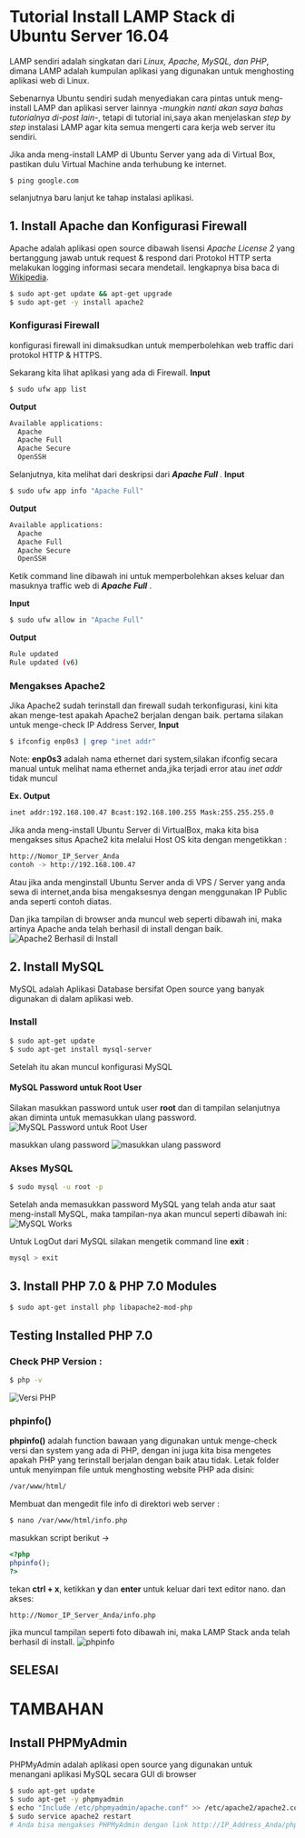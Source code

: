 # Tutorial Install LAMP Stack di Ubuntu Server 16.04

LAMP sendiri adalah singkatan dari *Linux, Apache, MySQL, dan PHP*, dimana LAMP adalah kumpulan aplikasi yang digunakan untuk menghosting aplikasi web di Linux.

Sebenarnya Ubuntu sendiri sudah menyediakan cara pintas untuk meng-install LAMP dan aplikasi server lainnya *-mungkin nanti akan saya bahas tutorialnya di-post lain-*, tetapi di tutorial ini,saya akan menjelaskan *step by step* instalasi LAMP agar kita semua mengerti cara kerja web server itu sendiri.

Jika anda meng-install LAMP di Ubuntu Server yang ada di Virtual Box, pastikan dulu Virtual Machine anda terhubung ke internet.
```
$ ping google.com
```
selanjutnya baru lanjut ke tahap instalasi aplikasi.
## 1. Install Apache dan Konfigurasi Firewall
Apache adalah aplikasi open source dibawah lisensi *Apache License 2* yang bertanggung jawab untuk request & respond dari Protokol HTTP serta melakukan logging informasi secara mendetail. lengkapnya bisa baca di [Wikipedia](https://en.wikipedia.org/wiki/Apache_HTTP_Server).

```bash
$ sudo apt-get update && apt-get upgrade  
$ sudo apt-get -y install apache2 
```

### Konfigurasi Firewall 
konfigurasi firewall ini dimaksudkan untuk memperbolehkan web traffic dari protokol HTTP & HTTPS.

Sekarang kita lihat aplikasi yang ada di Firewall.
**Input**
```bash
$ sudo ufw app list 
```
**Output**
```bash
Available applications:
  Apache
  Apache Full
  Apache Secure
  OpenSSH
```
Selanjutnya, kita melihat dari deskripsi dari __*Apache Full*__ .
**Input**
```bash
$ sudo ufw app info "Apache Full"
```
**Output**
```bash
Available applications:
  Apache
  Apache Full
  Apache Secure
  OpenSSH
```
Ketik command line dibawah ini untuk memperbolehkan akses keluar dan masuknya traffic web di  __*Apache Full*__ .

**Input**
```bash
$ sudo ufw allow in "Apache Full"
```
**Output**
```bash
Rule updated
Rule updated (v6)
```

### Mengakses Apache2
Jika Apache2 sudah terinstall dan firewall sudah terkonfigurasi, kini kita akan menge-test apakah Apache2 berjalan dengan baik.
pertama silakan untuk menge-check IP Address Server,
**Input**
```bash
$ ifconfig enp0s3 | grep "inet addr"
```
Note: 
 **enp0s3** adalah nama ethernet dari system,silakan ifconfig secara manual untuk melihat nama ethernet anda,jika terjadi error atau *inet addr* tidak muncul

**Ex. Output**
```bash
inet addr:192.168.100.47 Bcast:192.168.100.255 Mask:255.255.255.0
```
Jika anda meng-install Ubuntu Server di VirtualBox, maka kita bisa mengakses situs Apache2 kita melalui Host OS kita dengan mengetikkan :

```bash
http://Nomor_IP_Server_Anda
contoh -> http://192.168.100.47
```

Atau jika anda menginstall Ubuntu Server anda di VPS / Server yang anda sewa di internet,anda bisa mengaksesnya dengan menggunakan IP Public anda seperti contoh diatas.

Dan jika tampilan di browser anda muncul web seperti dibawah ini, maka artinya Apache anda telah berhasil di install dengan baik.
![Apache2 Berhasil di Install](img/apache2.png)

## 2. Install MySQL 
MySQL adalah Aplikasi Database bersifat Open source yang banyak digunakan di dalam aplikasi web.

### Install 
```bash
$ sudo apt-get update
$ sudo apt-get install mysql-server
```
Setelah itu akan muncul konfigurasi MySQL

#### MySQL Password untuk Root User
Silakan masukkan password untuk user **root** dan di tampilan selanjutnya akan diminta untuk memasukkan ulang password.
![MySQL Password untuk Root User](img/mysqlpassword.png)

masukkan ulang password
![masukkan ulang password](img/mysqlpasswordrepeat.png)

### Akses MySQL
```bash
$ sudo mysql -u root -p
```
Setelah anda memasukkan password MySQL yang telah anda atur saat meng-install MySQL, maka tampilan-nya akan muncul seperti dibawah ini:
![MySQL Works](img/mysql.png)

Untuk LogOut dari MySQL silakan mengetik command line **exit** :
```bash
mysql > exit
```

## 3. Install PHP 7.0 & PHP 7.0 Modules
```bash
$ sudo apt-get install php libapache2-mod-php
```
## Testing Installed PHP 7.0
### **Check PHP Version :**
```bash
$ php -v
```
![Versi PHP](img/versiphp.png)

### phpinfo()
**phpinfo()** adalah function bawaan yang digunakan untuk menge-check versi dan system yang ada di PHP, dengan ini juga kita bisa mengetes apakah PHP yang terinstall berjalan dengan baik atau tidak.
Letak folder untuk menyimpan file untuk menghosting website PHP ada disini:
```bash
/var/www/html/
```
Membuat dan mengedit file info di direktori web server :
```bash
$ nano /var/www/html/info.php
```
masukkan script berikut ->
```php
<?php
phpinfo();
?>
```
tekan **ctrl + x**, ketikkan **y** dan **enter** untuk keluar dari text editor nano.
dan akses:
```
http://Nomor_IP_Server_Anda/info.php
```
jika muncul tampilan seperti foto dibawah ini, maka LAMP Stack anda telah berhasil di install.
![phpinfo](img/phpinfo.png)

## SELESAI

# TAMBAHAN

## Install PHPMyAdmin
PHPMyAdmin adalah aplikasi open source yang digunakan untuk menangani aplikasi MySQL secara GUI di browser

```bash
$ sudo apt-get update
$ sudo apt-get -y phpmyadmin
$ echo "Include /etc/phpmyadmin/apache.conf" >> /etc/apache2/apache2.conf
$ sudo service apache2 restart
# Anda bisa mengakses PHPMyAdmin dengan link http://IP_Address_Anda/phpmyadmin/
```



